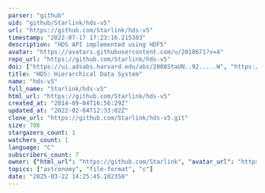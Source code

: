 ```yaml
---
parser: "github"
uid: "github/Starlink/hds-v5"
url: "https://github.com/Starlink/hds-v5"
timestamp: "2022-07-17 17:23:16.215383"
description: "HDS API implemented using HDF5"
avatar: "https://avatars.githubusercontent.com/u/2018671?v=4"
repo_url: "https://github.com/Starlink/hds-v5"
doi: ["https://ui.adsabs.harvard.edu/abs/2008StaUN..92.....W", "https://ui.adsabs.harvard.edu/abs/2015ascl.soft02009P/abstract"]
title: "HDS: Hierarchical Data System"
name: "hds-v5"
full_name: "Starlink/hds-v5"
html_url: "https://github.com/Starlink/hds-v5"
created_at: "2014-09-04T16:56:29Z"
updated_at: "2022-02-04T12:33:02Z"
clone_url: "https://github.com/Starlink/hds-v5.git"
size: 706
stargazers_count: 1
watchers_count: 1
language: "C"
subscribers_count: 7
owner: {"html_url": "https://github.com/Starlink", "avatar_url": "https://avatars.githubusercontent.com/u/2018671?v=4", "login": "Starlink", "type": "Organization"}
topics: ["astronomy", "file-format", "c"]
date: "2025-03-22 14:25:45.102358"
---
```

